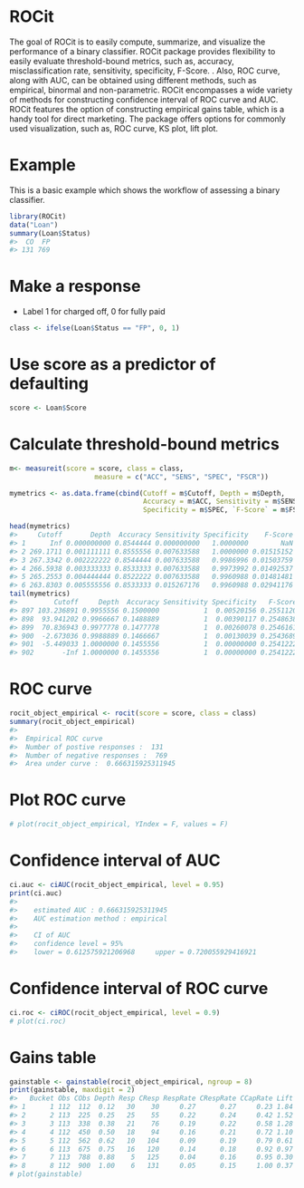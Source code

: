 ROCit
=====

The goal of ROCit is to easily compute, summarize, and visualize the performance of a binary classifier. ROCit package provides flexibility to easily evaluate threshold-bound metrics, such as, accuracy, misclassification rate, sensitivity, specificity, F-Score. . Also, ROC curve, along with AUC, can be obtained using different methods, such as empirical, binormal and non-parametric. ROCit encompasses a wide variety of methods for constructing confidence interval of ROC curve and AUC. ROCit features the option of constructing empirical gains table, which is a handy tool for direct marketing. The package offers options for commonly used visualization, such as, ROC curve, KS plot, lift plot.

Example
=======

This is a basic example which shows the workflow of assessing a binary classifier.

``` r
library(ROCit)
data("Loan")
summary(Loan$Status)
#>  CO  FP 
#> 131 769
```

Make a response
===============

-   Label 1 for charged off, 0 for fully paid

``` r
class <- ifelse(Loan$Status == "FP", 0, 1)
```

Use score as a predictor of defaulting
======================================

``` r
score <- Loan$Score
```

Calculate threshold-bound metrics
=================================

``` r
m<- measureit(score = score, class = class,
                     measure = c("ACC", "SENS", "SPEC", "FSCR"))

mymetrics <- as.data.frame(cbind(Cutoff = m$Cutoff, Depth = m$Depth,
                                 Accuracy = m$ACC, Sensitivity = m$SENS,
                                 Specificity = m$SPEC, `F-Score` = m$FSCR))

head(mymetrics)
#>     Cutoff       Depth  Accuracy Sensitivity Specificity    F-Score
#> 1      Inf 0.000000000 0.8544444 0.000000000   1.0000000        NaN
#> 2 269.1711 0.001111111 0.8555556 0.007633588   1.0000000 0.01515152
#> 3 267.3342 0.002222222 0.8544444 0.007633588   0.9986996 0.01503759
#> 4 266.5938 0.003333333 0.8533333 0.007633588   0.9973992 0.01492537
#> 5 265.2553 0.004444444 0.8522222 0.007633588   0.9960988 0.01481481
#> 6 263.8303 0.005555556 0.8533333 0.015267176   0.9960988 0.02941176
tail(mymetrics)
#>         Cutoff     Depth  Accuracy Sensitivity Specificity   F-Score
#> 897 103.236891 0.9955556 0.1500000           1  0.00520156 0.2551120
#> 898  93.941202 0.9966667 0.1488889           1  0.00390117 0.2548638
#> 899  70.836943 0.9977778 0.1477778           1  0.00260078 0.2546161
#> 900  -2.673036 0.9988889 0.1466667           1  0.00130039 0.2543689
#> 901  -5.449033 1.0000000 0.1455556           1  0.00000000 0.2541222
#> 902       -Inf 1.0000000 0.1455556           1  0.00000000 0.2541222
```

ROC curve
=========

``` r
rocit_object_empirical <- rocit(score = score, class = class)
summary(rocit_object_empirical)
#>                                       
#>  Empirical ROC curve                  
#>  Number of postive responses :  131   
#>  Number of negative responses :  769  
#>  Area under curve :  0.666315925311945
```

Plot ROC curve
==============

``` r
# plot(rocit_object_empirical, YIndex = F, values = F)
```

Confidence interval of AUC
==========================

``` r
ci.auc <- ciAUC(rocit_object_empirical, level = 0.95)
print(ci.auc)
#>                                                           
#>    estimated AUC : 0.666315925311945                      
#>    AUC estimation method : empirical                      
#>                                                           
#>    CI of AUC                                              
#>    confidence level = 95%                                 
#>    lower = 0.612575921206968     upper = 0.720055929416921
```

Confidence interval of ROC curve
================================

``` r
ci.roc <- ciROC(rocit_object_empirical, level = 0.9)
# plot(ci.roc)
```

Gains table
===========

``` r
gainstable <- gainstable(rocit_object_empirical, ngroup = 8)
print(gainstable, maxdigit = 2)
#>   Bucket Obs CObs Depth Resp CResp RespRate CRespRate CCapRate Lift CLift
#> 1      1 112  112  0.12   30    30     0.27      0.27     0.23 1.84  1.84
#> 2      2 113  225  0.25   25    55     0.22      0.24     0.42 1.52  1.68
#> 3      3 113  338  0.38   21    76     0.19      0.22     0.58 1.28  1.54
#> 4      4 112  450  0.50   18    94     0.16      0.21     0.72 1.10  1.44
#> 5      5 112  562  0.62   10   104     0.09      0.19     0.79 0.61  1.27
#> 6      6 113  675  0.75   16   120     0.14      0.18     0.92 0.97  1.22
#> 7      7 113  788  0.88    5   125     0.04      0.16     0.95 0.30  1.09
#> 8      8 112  900  1.00    6   131     0.05      0.15     1.00 0.37  1.00
# plot(gainstable)
```
